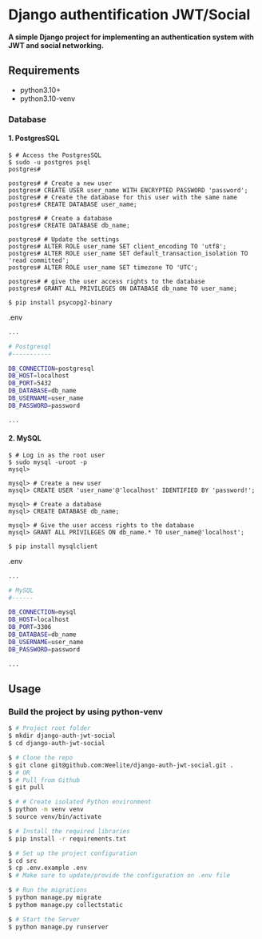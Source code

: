 # Django authentification JWT/Social

**A simple Django project for implementing an authentication system with JWT and social networking.**

## Requirements

- python3.10+
- python3.10-venv


### Database

#### 1. PostgresSQL

```console
$ # Access the PostgresSQL
$ sudo -u postgres psql
postgres#

postgres# # Create a new user
postgres# CREATE USER user_name WITH ENCRYPTED PASSWORD 'password';
postgres# # Create the database for this user with the same name
postgres# CREATE DATABASE user_name;

postgres# # Create a database
postgres# CREATE DATABASE db_name;

postgres# # Update the settings
postgres# ALTER ROLE user_name SET client_encoding TO 'utf8';
postgres# ALTER ROLE user_name SET default_transaction_isolation TO 'read committed';
postgres# ALTER ROLE user_name SET timezone TO 'UTC';

postgres# # give the user access rights to the database
postgres# GRANT ALL PRIVILEGES ON DATABASE db_name TO user_name;
```

```console
$ pip install psycopg2-binary
```

.env

```bash
...

# Postgresql
#-----------

DB_CONNECTION=postgresql
DB_HOST=localhost
DB_PORT=5432
DB_DATABASE=db_name
DB_USERNAME=user_name
DB_PASSWORD=password

...
```

#### 2. MySQL

```console
$ # Log in as the root user
$ sudo mysql -uroot -p
mysql>

mysql> # Create a new user
mysql> CREATE USER 'user_name'@'localhost' IDENTIFIED BY 'password!';

mysql> # Create a database
mysql> CREATE DATABASE db_name;

mysql> # Give the user access rights to the database
mysql> GRANT ALL PRIVILEGES ON db_name.* TO user_name@'localhost';
```

```console
$ pip install mysqlclient
```

.env

```bash
...

# MySQL
#------

DB_CONNECTION=mysql
DB_HOST=localhost
DB_PORT=3306
DB_DATABASE=db_name
DB_USERNAME=user_name
DB_PASSWORD=password

...
```

## Usage

### Build the project by using python-venv

```bash
$ # Project root folder
$ mkdir django-auth-jwt-social
$ cd django-auth-jwt-social

$ # Clone the repo
$ git clone git@github.com:Weelite/django-auth-jwt-social.git .
$ # OR
$ # Pull from Github
$ git pull

$ # # Create isolated Python environment
$ python -m venv venv
$ source venv/bin/activate

$ # Install the required libraries
$ pip install -r requirements.txt

$ # Set up the project configuration
$ cd src
$ cp .env.example .env
$ # Make sure to update/provide the configuration on .env file

$ # Run the migrations
$ python manage.py migrate
$ pythom manage.py collectstatic

$ # Start the Server
$ python manage.py runserver
```
